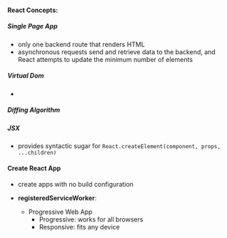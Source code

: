 #### React Concepts:

##### Single Page App
  * only one backend route that renders HTML
  * asynchronous requests send and retrieve data to the backend, and React attempts to update the minimum number of elements

##### Virtual Dom
  *
##### Diffing Algorithm

##### JSX
  * provides syntactic sugar for ```React.createElement(component, props, ...children)```

#### Create React App
  * create apps with no build configuration

  * **registeredServiceWorker**:
    * Progressive Web App
      * Progressive: works for all browsers
      * Responsive: fits any device
